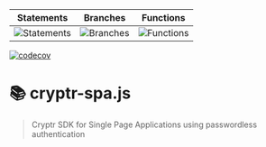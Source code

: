 | Statements                                                               | Branches                                                            | Functions                                                               |
| ------------------------------------------------------------------------ | ------------------------------------------------------------------- | ----------------------------------------------------------------------- |
| ![Statements](https://img.shields.io/badge/Coverage-80.71%25-yellow.svg) | ![Branches](https://img.shields.io/badge/Coverage-58.45%25-red.svg) | ![Functions](https://img.shields.io/badge/Coverage-84.5%25-yellow.svg) |

[![codecov](https://codecov.io/gh/cryptr-auth/cryptr-spa-js/branch/master/graph/badge.svg?token=F21AODGJM4)](https://codecov.io/gh/cryptr-auth/cryptr-spa-js)

# 📚 cryptr-spa.js

> Cryptr SDK for Single Page Applications using passwordless authentication
